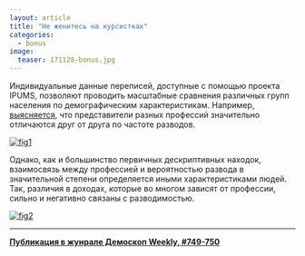 ```yaml
---
layout: article
title: "Не женитесь на курсистках"
categories: 
  - bonus
image:
  teaser: 171128-bonus.jpg
---
```


Индивидуальные данные переписей, доступные с помощью проекта IPUMS, позволяют проводить масштабные сравнения различных групп населения по демографическим характеристикам. Например, [выясняется][fl], что представители разных профессий значительно отличаются друг от друга по частоте разводов.

[![fig1][f1]][f1]  

Однако, как и большинство первичных дескриптивных находок, взаимосвязь между профессией и вероятностью развода в значительной степени определяется иными характеристиками людей. Так, различия в доходах, которые во многом зависят от профессии, сильно и негативно связаны с разводимостью.

[![fig2][f2]][f2]  

[fl]: http://flowingdata.com/2017/07/25/divorce-and-occupation/

[f1]: /dem-digest/images/2017/749-fig-bonus-01.png
[f2]: /dem-digest/images/2017/749-fig-bonus-02.png


***
**[Публикация в жунрале Демоскоп Weekly, #749-750](http://demoscope.ru/weekly/2017/0749/digest03.php)**  
